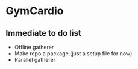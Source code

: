 # GymCardio

## Immediate to do list
* Offline gatherer
* Make repo a package (just a setup file for now)
* Parallel gatherer